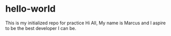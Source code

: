 # hello-world
This is my initialized repo for practice
Hi All,
My name is Marcus and I aspire to be the best developer I can be.
